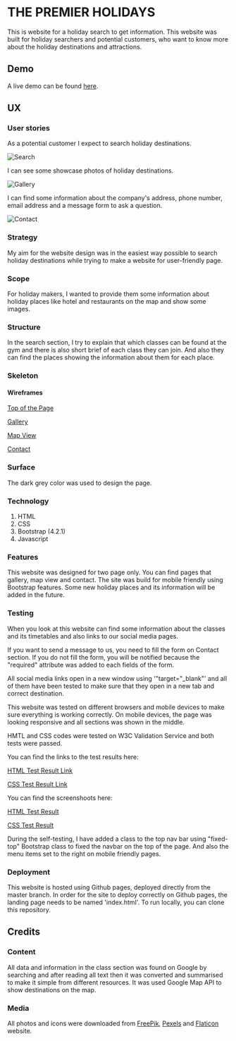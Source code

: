 # THE PREMIER HOLIDAYS 

This is website for a holiday search to get information. This website was built for holiday searchers and potential customers, who want to know more about the holiday destinations and attractions.


## Demo
A live demo can be found [here](https://ayhanuzumcu.github.io/milestone-project-2/).

## UX

### User stories

As a potential customer I expect to search holiday destinations.

![Search](https://ayhanuzumcu.github.io/milestone-project-2/images/top.jpg "Holiday Search")

I can see some showcase photos of holiday destinations.

![Gallery](https://ayhanuzumcu.github.io/milestone-project-2/images/gallery.jpg "Gallery")

I can find some information about the company's address, phone number, email address and a message form to ask a question.

![Contact](https://ayhanuzumcu.github.io/milestone-project-2/images/contact.jpg "Contact")


### Strategy
My aim for the website design was in the easiest way possible to search holiday destinations while trying to make a website for user-friendly page.

### Scope
For holiday makers, I wanted to provide them some information about holiday places like hotel and restaurants on the map and show some images.

### Structure
In the search section, I try to explain that which classes can be found at the gym and there is also short brief of each class they can join. And also they can find the places showing the information about them for each place.

### Skeleton
#### Wireframes

[Top of the Page](https://ayhanuzumcu.github.io/milestone-project-2/wireframes/top_page.png)

[Gallery](https://ayhanuzumcu.github.io/milestone-project-2/wireframes/gallery.png)

[Map View](https://ayhanuzumcu.github.io/milestone-project-2/wireframes/mapView.png)

[Contact](https://ayhanuzumcu.github.io/milestone-project-2/wireframes/contact.png)

### Surface

The dark grey color was used to design the page.

### Technology

1. HTML
2. CSS
3. Bootstrap (4.2.1)
4. Javascript


### Features
This website was designed for two page only. You can find pages that gallery, map view and contact. The site was build for mobile friendly using Bootstrap features. Some new holiday places and its information will be added in the future.


### Testing
When you look at this website can find some information about the classes and its timetables and also links to our social media pages.

If you want to send a message to us, you need to fill the form on Contact section. If you do not fill the form, you will be notified because the "required" attribute was added to each fields of the form.

All social media links open in a new window using '"target="_blank"' and all of them have been tested to make sure that they open in a new tab and correct destination.

This website was tested on different browsers and mobile devices to make sure everything is working correctly. On mobile devices, the page was looking responsive and all sections was shown in the middle.

HMTL and CSS codes were tested on W3C Validation Service and both tests were passed.

You can find the links to the test results here:

[HTML Test Result Link](https://validator.w3.org/nu/?doc=https%3A%2F%2Fayhanuzumcu.github.io%2Fmilestone-project-1%2F)

[CSS Test Result Link](https://jigsaw.w3.org/css-validator/validator?uri=https%3A%2F%2Fayhanuzumcu.github.io%2Fmilestone-project-2%2F&profile=css3svg&usermedium=all&warning=1&vextwarning=&lang=en)

You can find the screenshoots here:

[HTML Test Result](https://ayhanuzumcu.github.io/milestone-project-2/w3c-validation/HTML.jpg)

[CSS Test Result](https://ayhanuzumcu.github.io/milestone-project-2/w3c-validation/CSS.jpg)

During the self-testing, I have added a class to the top nav bar using "fixed-top" Bootstrap class to fixed the navbar on the top of the page. And also the menu items set to the right on mobile friendly pages.


### Deployment
This website is hosted using Github pages, deployed directly from the master branch. In order for the site to deploy correctly on Github pages, the landing page needs to be named 'index.html'.
To run locally, you can clone this repository.


## Credits

### Content
All data and information in the class section was found on Google by searching and after reading all text then it was converted and summarised to make it simple from different resources. It was used Google Map API to show destinations on the map. 

### Media

All photos and icons were downloaded from [FreePik](https://www.freepik.com/), [Pexels](https://www.pexels.com/)  and [Flaticon](https://www.flaticon.com/) website.